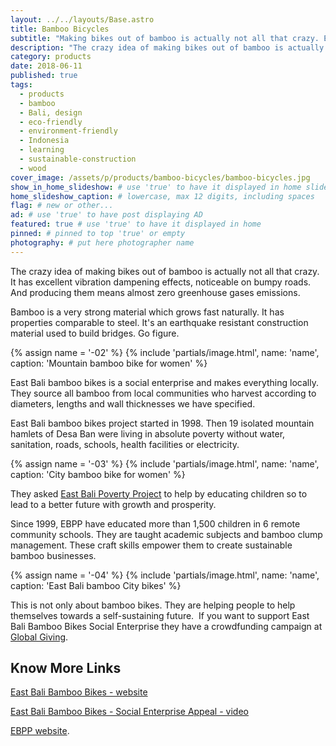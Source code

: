 ```yaml
---
layout: ../../layouts/Base.astro
title: Bamboo Bicycles
subtitle: "Making bikes out of bamboo is actually not all that crazy. East Bali bamboo bikes manufacture them locally."
description: "The crazy idea of making bikes out of bamboo is actually not all that crazy. It has excellent vibration dampening effects, noticeable on bumpy roads."
category: products
date: 2018-06-11
published: true
tags:
  - products
  - bamboo
  - Bali, design
  - eco-friendly
  - environment-friendly
  - Indonesia
  - learning
  - sustainable-construction
  - wood
cover_image: /assets/p/products/bamboo-bicycles/bamboo-bicycles.jpg
show_in_home_slideshow: # use 'true' to have it displayed in home slideshow
home_slideshow_caption: # lowercase, max 12 digits, including spaces
flag: # new or other...
ad: # use 'true' to have post displaying AD
featured: true # use 'true' to have it displayed in home
pinned: # pinned to top 'true' or empty
photography: # put here photographer name
---
```


The crazy idea of making bikes out of bamboo is actually not all that crazy. It has excellent vibration dampening effects, noticeable on bumpy roads. And producing them means almost zero greenhouse gases emissions.

Bamboo is a very strong material which grows fast naturally. It has properties comparable to steel. It's an earthquake resistant construction material used to build bridges. Go figure.

{% assign name = '-02' %}
{% include 'partials/image.html', name: 'name', caption: 'Mountain bamboo bike for women' %}

East Bali bamboo bikes is a social enterprise and makes everything locally. They source all bamboo from local communities who harvest according to diameters, lengths and wall thicknesses we have specified.

East Bali bamboo bikes project started in 1998. Then 19 isolated mountain hamlets of Desa Ban were living in absolute poverty without water, sanitation, roads, schools, health facilities or electricity.

{% assign name = '-03' %}
{% include 'partials/image.html', name: 'name', caption: 'City bamboo bike for women' %}

They asked [East Bali Poverty Project](https://www.eastbalipovertyproject.org/) to help by educating children so to lead to a better future with growth and prosperity.

Since 1999, EBPP have educated more than 1,500 children in 6 remote community schools. They are taught academic subjects and bamboo clump management. These craft skills empower them to create sustainable bamboo businesses.

{% assign name = '-04' %}
{% include 'partials/image.html', name: 'name', caption: 'East Bali bamboo City bikes' %}

This is not only about bamboo bikes. They are helping people to help themselves towards a self-sustaining future.
​
If you want to support East Bali Bamboo Bikes Social Enterprise they have a crowdfunding campaign at [Global Giving](https://www.globalgiving.org/projects/bamboo-business-for-3000-east-bali-families/).

## Know More Links

[East Bali Bamboo Bikes - website](https://www.eastbalibamboobikes.com/)

[East Bali Bamboo Bikes - Social Enterprise Appeal - video](https://youtu.be/CbVUxduGZ3c)

[EBPP website](https://www.eastbalipovertyproject.org/).
